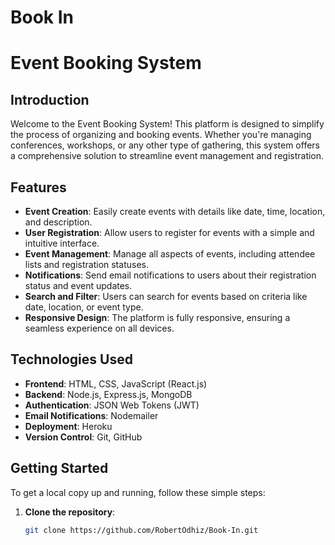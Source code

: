 # Book In
# Event Booking System

## Introduction

Welcome to the Event Booking System! This platform is designed to simplify the process of organizing and booking events. Whether you're managing conferences, workshops, or any other type of gathering, this system offers a comprehensive solution to streamline event management and registration.

## Features

- **Event Creation**: Easily create events with details like date, time, location, and description.
- **User Registration**: Allow users to register for events with a simple and intuitive interface.
- **Event Management**: Manage all aspects of events, including attendee lists and registration statuses.
- **Notifications**: Send email notifications to users about their registration status and event updates.
- **Search and Filter**: Users can search for events based on criteria like date, location, or event type.
- **Responsive Design**: The platform is fully responsive, ensuring a seamless experience on all devices.

## Technologies Used

- **Frontend**: HTML, CSS, JavaScript (React.js)
- **Backend**: Node.js, Express.js, MongoDB
- **Authentication**: JSON Web Tokens (JWT)
- **Email Notifications**: Nodemailer
- **Deployment**: Heroku
- **Version Control**: Git, GitHub

## Getting Started

To get a local copy up and running, follow these simple steps:

1. **Clone the repository**:
   ```bash
   git clone https://github.com/RobertOdhiz/Book-In.git

